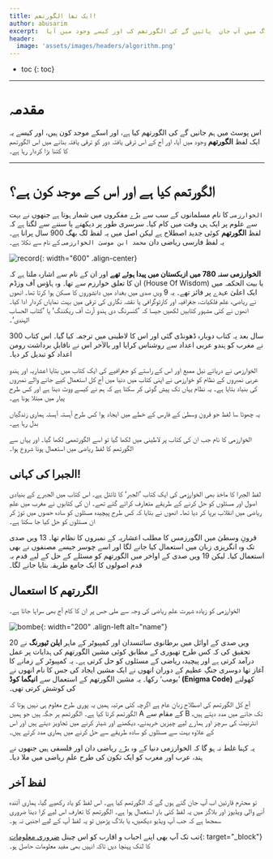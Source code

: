 ```yaml
---
title: ایک تھا الگورتھم!
author: abusarim
excerpt:  اس بلاگ میں آپ جان  پائیں گے کی الگورتھم کب اور کیسے وجود میں آیا!
header:
  image: 'assets/images/headers/algorithm.png'
---
```


* toc
{: toc}
---
# مقدمہ

اس پوسٹ میں ہم جانیں گے کی الگورتھم کیا ہے، اور اسکے موجد کون ہیں، اور کیسے یہ ایک لفظ **الگورتھم** وجود میں آیا، اور آج کے اس ترقی یافتہ دور کو ترقی یافتہ بنانے میں اس الگورتھم کا کتنا بڑا کردار رہا ہے۔

---

# الگورتھم کیا ہے اور اس کے موجد کون ہے؟


`الخوارزمی`   کا نام مسلمانوں کے سب سے بڑے مفکروں میں شمار ہوتا ہے جنھوں نے بہت سے علوم پر ایک ہی وقت میں کام کیا۔ سرسری طور پر دیکھنے یا سننے سے لگتا ہے کہ لفظ **الگورتھم**  کوئی جدید اصطلاح ہے لیکن اصل میں یہ لفظ لگ بھگ 900 سال پرانا ہے۔ یہ لفظ فارسی ریاضی دان `محمد ابن موسیٰ الخوارزمی` کے نام سے نکلا ہے۔

![record]({{site.baseurl}}/assets/images/algorithm/record.jpg){: width="600" .align-center}


**الخوارزمی سنہ 780 میں ازبکستان میں پیدا ہوئے تھے**  اور ان کے نام سے اشارہ ملتا ہے کہ ان کا تعلق خوارزم سے تھا۔ وہ ہاؤس آف وزڈم (House Of Wisdom)  یا بیت الحکمہ میں ایک اعلیٰ عہدے پر فائز تھے۔ یہ 9 ویں صدی میں بغداد میں دانشوروں کا مسکن ہوا کرتا تھا۔ انھوں نے ریاضی، علم فلکیات، جغرافیہ اور کارٹوگرافی یا نقشہ نگاری کی ترقی میں بہت نمایاں کردار ادا کیا۔ انھوں نے کئی مشہور کتابیں لکھیں جیسا کہ ’کنسرنگ دی ہندو آرٹ آف ریکننگ‘ یا ’کتاب الحساب الہندی‘۔

300 سال بعد یہ کتاب دوبارہ ڈھونڈی گئی اور اس کا لاطینی میں ترجمہ کیا گیا۔ اس کتاب نے مغرب کو ہندو عربی اعداد سے روشناس کرایا اور بالآخر اس نے ناقابلِ برداشت رومن اعداد کو تبدیل کر دیا۔

الخوارزمی نے دریائے نیل ممبع اور اس کے راستے کو جغرافیے کی ایک کتاب میں بتایا
اعشاریہ اور ہندو عربی نمبروں کے نظام کو خوارزمی نے اپنی کتاب میں دنیا میں آج کل استعمال کیے جانے والے نمبروں کی بنیاد بتایا ہے۔ یہ نظام یہاں تک پیش گوئی کر سکتا ہے کہ ہم نے کیسے ووٹ دینا ہے اور کس طرح پیار میں مبتلا ہونا ہے۔

یہ چھوٹا سا لفظ جو قرونِ وسطیٰ کے فارس کے خطے میں ایجاد ہوا کس طرح آہستہ آہستہ ہماری زندگیاں بدل رہا ہے۔

الخوارزمی کا نام جب ان کی کتاب پر لاطینی میں لکھا گیا تو اسے الگورتھمی لکھا گیا۔ اور یہاں سے الگورتھم کا لفظ ریاضی میں استعمال ہونا شروع ہوا۔

## الجبرا کی کہانی!

لفظ الجبرا کا ماخذ بھی الخوارزمی کی ایک کتاب ’الجبر‘ کا ٹائٹل ہے۔ اس کتاب میں الجبرے کے بنیادی اصول اور مسئلوں کو حل کرنے کے طریقے متعارف کرائے گئے تھے۔ ان کی کتابوں نے مغرب میں علمِ ریاضی میں انقلاب برپا کر دیا تھا۔ انھوں نے بتایا کہ کس طرح پیچیدہ مسئلوں کو سادہ حصوں میں توڑ کر ان مسئلوں کو حل کیا جا سکتا ہے۔

قرونِ وسطیٰ میں الگورزمس کا مطلب اعشاریہ کے نمبروں کا نظام تھا۔ 13 ویں صدی تک وہ انگریزی زبان میں استعمال کیا جانے لگا اور اسے چوسر جیسے مصنفوں نے بھی استعمال کیا۔ لیکن 19 ویں صدی کے اواخر میں الگورتھم کو مسئلے کے حل کے لیے قدم بہ قدم اصولوں کا ایک جامع طریقہ بتایا جانے لگا۔

##  الگررتھم کا استعمال
الخوارزمی کو زیادہ شہرت علمِ ریاضی کی وجہ سے ملی جس پر ان کا کام آج بھی سراہا جاتا ہے۔

![bombe]({{site.baseurl}}/assets/images/algorithm/bombe.jpg ){: width="200"  .align-left alt="name"}

20 ویں صدی کے اوائل میں برطانوی سائنسدان اور کمپیوٹر کے ماہر **ایلن ٹیورنگ**  نے تحقیق کی کہ کس طرح تھیوری کے مطابق کوئی مشین الگورتھم کی ہدایات پر عمل درآمد کرتی ہے اور پیچیدہ ریاضی کے مسئلوں کو حل کرتی ہے۔ یہ کمپیوٹر کے زمانے کا آغاز تھا دوسری جنگِ عظیم کے دوران انھوں نے ایک مشین ایجاد کی جس کا نام انھوں نے ’بومب‘ رکھا۔ یہ مشین الگورتھم کے استعمال سے **انیگما کوڈ (Enigma Code)**  کھولنے کی کوشش کرتی تھی۔



آج کل الگورتھم کی اصطلاح زبانِ عام ہے اگرچہ کئی مرتبہ ہمیں یہ پوری طرح معلوم ہی نہیں ہوتا کہ الگورتھم کرتا کیا ہے۔ الگورتھم ہر جگہ ہیں جو ہمیں A کے مقام سے B  تک جانے میں مدد دیتے ہیں، انٹرنیٹ کی سرچز اور ہمارے لیے چیزیں خریدنے، دیکھنے اور شیئر کرنے میں تجاویز دیتے ہیں اور اس کے علاوہ بہت سے مسئلوں کو سادہ طریقے سے حل کرنے میں ہماری مدد کرتے ہیں۔

یہ کہنا غلط نہ ہو گا کہ الخوارزمی دنیا کے وہ بڑے ریاضی دان اور فلسفی ہیں جنھوں نے ہند، عرب اور مغرب کو ایک تکون کی طرح علمِ ریاضی میں ملا دیا۔

## لفظ آخر

تو محترم قارئین اب آپ جان گئے ہوں گے کہ الگورتھم کیا ہے۔ اس لفظ کو یاد رکھیے گیا، ہماری آئندہ آنے والی ویڈیوز اور بلاگز  میں یہ لفظ کئی بار استعمال ہوا ہے۔ الگورتھم کا تعارف اس لیے کرا دینا ضروری سمجھا ہے کہ جب آپ ویڈیو دیکھیں، یا بلاگ پڑھیں  تو یہ لفظ آپ کے لیے اجنبی نہ ہو۔

 تب تک آپ بھی اپنے احباب و اقارب کو اس چینل [ضروری معلومات](https://t.me/impoinfo){: target="_block"}    کا لنک پہنچا دیں تاکہ انہیں بھی مفید معلومات حاصل ہو۔

